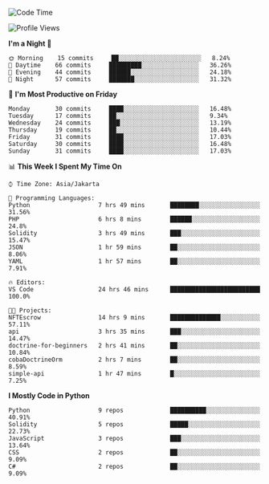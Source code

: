 <!--START_SECTION:waka-->
![Code Time](http://img.shields.io/badge/Code%20Time-0%20secs-blue)

![Profile Views](http://img.shields.io/badge/Profile%20Views-1-blue)

**I'm a Night 🦉** 

```text
🌞 Morning    15 commits     ██░░░░░░░░░░░░░░░░░░░░░░░   8.24% 
🌆 Daytime    66 commits     █████████░░░░░░░░░░░░░░░░   36.26% 
🌃 Evening    44 commits     ██████░░░░░░░░░░░░░░░░░░░   24.18% 
🌙 Night      57 commits     ███████░░░░░░░░░░░░░░░░░░   31.32%

```
📅 **I'm Most Productive on Friday** 

```text
Monday       30 commits     ████░░░░░░░░░░░░░░░░░░░░░   16.48% 
Tuesday      17 commits     ██░░░░░░░░░░░░░░░░░░░░░░░   9.34% 
Wednesday    24 commits     ███░░░░░░░░░░░░░░░░░░░░░░   13.19% 
Thursday     19 commits     ██░░░░░░░░░░░░░░░░░░░░░░░   10.44% 
Friday       31 commits     ████░░░░░░░░░░░░░░░░░░░░░   17.03% 
Saturday     30 commits     ████░░░░░░░░░░░░░░░░░░░░░   16.48% 
Sunday       31 commits     ████░░░░░░░░░░░░░░░░░░░░░   17.03%

```


📊 **This Week I Spent My Time On** 

```text
⌚︎ Time Zone: Asia/Jakarta

💬 Programming Languages: 
Python                   7 hrs 49 mins       ████████░░░░░░░░░░░░░░░░░   31.56% 
PHP                      6 hrs 8 mins        ██████░░░░░░░░░░░░░░░░░░░   24.8% 
Solidity                 3 hrs 49 mins       ███░░░░░░░░░░░░░░░░░░░░░░   15.47% 
JSON                     1 hr 59 mins        ██░░░░░░░░░░░░░░░░░░░░░░░   8.06% 
YAML                     1 hr 57 mins        ██░░░░░░░░░░░░░░░░░░░░░░░   7.91%

🔥 Editors: 
VS Code                  24 hrs 46 mins      █████████████████████████   100.0%

🐱‍💻 Projects: 
NFTEscrow                14 hrs 9 mins       ██████████████░░░░░░░░░░░   57.11% 
api                      3 hrs 35 mins       ███░░░░░░░░░░░░░░░░░░░░░░   14.47% 
doctrine-for-beginners   2 hrs 41 mins       ██░░░░░░░░░░░░░░░░░░░░░░░   10.84% 
cobaDoctrineOrm          2 hrs 7 mins        ██░░░░░░░░░░░░░░░░░░░░░░░   8.59% 
simple-api               1 hr 47 mins        █░░░░░░░░░░░░░░░░░░░░░░░░   7.25%

```

**I Mostly Code in Python** 

```text
Python                   9 repos             ██████████░░░░░░░░░░░░░░░   40.91% 
Solidity                 5 repos             █████░░░░░░░░░░░░░░░░░░░░   22.73% 
JavaScript               3 repos             ███░░░░░░░░░░░░░░░░░░░░░░   13.64% 
CSS                      2 repos             ██░░░░░░░░░░░░░░░░░░░░░░░   9.09% 
C#                       2 repos             ██░░░░░░░░░░░░░░░░░░░░░░░   9.09%

```



<!--END_SECTION:waka-->
